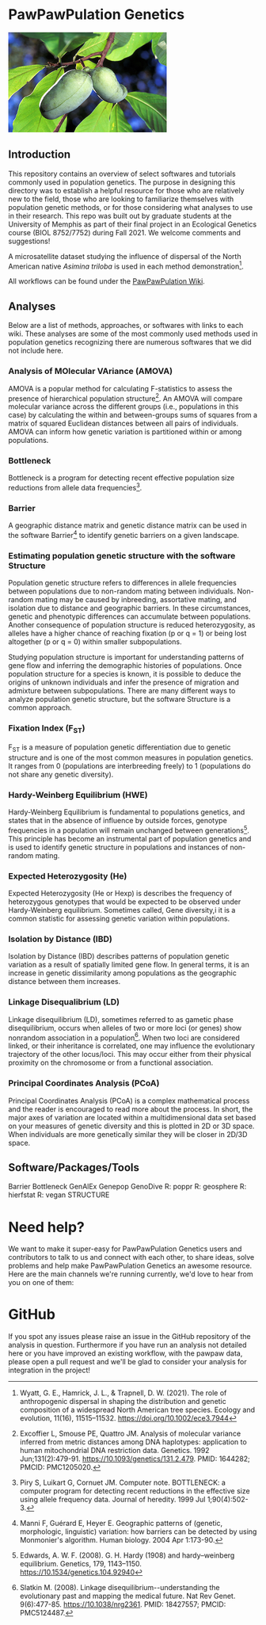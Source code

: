 # PawPawPulation Genetics

![Image PawPAw](https://github.com/UMEcolGenetics/PawPawPulation/blob/main/Analyses/Home/pawpaw.png)

## Introduction

This repository contains an overview of select softwares and tutorials commonly used in population genetics. The purpose in designing this directory was to establish a helpful resource for those who are relatively new to the field, those who are looking to familiarize themselves with population genetic methods, or for those considering what analyses to use in their research. This repo was built out by graduate students at the University of Memphis as part of their final project in an Ecological Genetics course (BIOL 8752/7752) during Fall 2021. We welcome comments and suggestions!

A microsatellite dataset studying the influence of dispersal of the North American native *Asimina triloba* is used in each method demonstration[^fn1].

All workflows can be found under the [PawPawPulation Wiki](https://github.com/UMEcolGenetics/PawPawPulation/wiki).

## Analyses

Below are a list of methods, approaches, or softwares with links to each wiki. These analyses are some of the most commonly used methods used in population genetics recognizing there are numerous softwares that we did not include here.

### Analysis of MOlecular VAriance (AMOVA)

AMOVA is a popular method for calculating F-statistics to assess the presence of hierarchical population structure[^fn2]. An AMOVA will compare molecular variance across the different groups (i.e., populations in this case) by calculating the within and between-groups sums of squares from a matrix of squared Euclidean distances between all pairs of individuals. AMOVA can inform how genetic variation is partitioned within or among populations.

### Bottleneck

Bottleneck is a program for detecting recent effective population size reductions from allele data frequencies[^fn3].

### Barrier

A geographic distance matrix and genetic distance matrix can be used in the software Barrier[^fn4] to identify genetic barriers on a given landscape.

### Estimating population genetic structure with the software Structure  

Population genetic structure refers to differences in allele frequencies between populations due to non-random mating between individuals. Non-random mating may be caused by inbreeding, assortative mating, and isolation due to distance and geographic barriers. In these circumstances, genetic and phenotypic differences can accumulate between populations. Another consequence of population structure is reduced heterozygosity, as alleles have a higher chance of reaching fixation (p or q = 1) or being lost altogether (p or q = 0) within smaller subpopulations.

Studying population structure is important for understanding patterns of gene flow and inferring the demographic histories of populations. Once population structure for a species is known, it is possible to deduce the origins of unknown individuals and infer the presence of migration and admixture between subpopulations. There are many different ways to analyze population genetic structure, but the software Structure is a common approach.

### Fixation Index (F<sub>ST</sub>)

F<sub>ST</sub> is a measure of population genetic differentiation due to genetic structure and is one of the most common measures in population genetics. It ranges from 0 (populations are interbreeding freely) to 1 (populations do not share any genetic diversity).

### Hardy-Weinberg Equilibrium (HWE)

Hardy-Weinberg Equilibrium is fundamental to populations genetics, and states that in the absence of influence by outside forces, genotype frequencies in a population will remain unchanged between generations[^fn5]. This principle has become an instrumental part of population genetics and is used to identify genetic structure in populations and instances of non-random mating.

### Expected Heterozygosity (He)

Expected Heterozygosity (He or Hexp) is  describes the frequency of heterozygous genotypes that would be expected to be observed under Hardy-Weinberg equilibrium. Sometimes called, Gene diversity,i it is a common statistic for assessing genetic variation within populations.

### Isolation by Distance (IBD) 

Isolation by Distance (IBD) describes patterns of population genetic variation as a result of spatially limited gene flow. In general terms, it is an increase in genetic dissimilarity among populations as the geographic distance between them increases.

### Linkage Disequalibrium (LD)

Linkage disequilibrium (LD), sometimes referred to as gametic phase disequilibrium, occurs when alleles of two or more loci (or genes) show nonrandom association in a population[^fn6]. When two loci are considered linked, or their inheritance is correlated, one may influence the evolutionary trajectory of the other locus/loci. This may occur either from their physical proximity on the chromosome or from a functional association.

### Principal Coordinates Analysis (PCoA)

Principal Coordinates Analysis (PCoA) is a complex mathematical process and the reader is encouraged to read more about the process. In short, the major axes of variation are located within a multidimensional data set based on your measures of genetic diversity and this is plotted in 2D or 3D space. When individuals are more genetically similar they will be closer in 2D/3D space.

## Software/Packages/Tools

Barrier
Bottleneck
GenAlEx
Genepop
GenoDive
R: poppr
R: geosphere
R: hierfstat
R: vegan
STRUCTURE


# Need help?
We want to make it super-easy for PawPawPulation Genetics users and contributors to talk to us and connect with each other, to share ideas, solve problems and help make PawPawPulation Genetics an awesome resource. Here are the main channels we're running currently, we'd love to hear from you on one of them:

# GitHub
If you spot any issues please raise an issue in the GitHub repository of the analysis in question. Furthermore if you have run an analysis not detailed here or you have improved an existing workflow, with the pawpaw data, please open a pull request and we'll be glad to consider your analysis for integration in the project!


[^fn1]: Wyatt, G. E., Hamrick, J. L., & Trapnell, D. W. (2021). The role of anthropogenic dispersal in shaping the distribution and genetic composition of a widespread North American tree species. Ecology and evolution, 11(16), 11515–11532. https://doi.org/10.1002/ece3.7944
[^fn2]: Excoffier L, Smouse PE, Quattro JM. Analysis of molecular variance inferred from metric distances among DNA haplotypes: application to human mitochondrial DNA restriction data. Genetics. 1992 Jun;131(2):479-91. https://10.1093/genetics/131.2.479. PMID: 1644282; PMCID: PMC1205020.
[^fn3]:Piry S, Luikart G, Cornuet JM. Computer note. BOTTLENECK: a computer program for detecting recent reductions in the effective size using allele frequency data. Journal of heredity. 1999 Jul 1;90(4):502-3.
[^fn4]:Manni F, Guérard E, Heyer E. Geographic patterns of (genetic, morphologic, linguistic) variation: how barriers can be detected by using Monmonier's algorithm. Human biology. 2004 Apr 1:173-90.
[^fn5]: Edwards, A. W. F. (2008). G. H. Hardy (1908) and hardy–weinberg equilibrium. Genetics, 179, 1143–1150. https://10.1534/genetics.104.92940
[^fn6]: Slatkin M. (2008). Linkage disequilibrium--understanding the evolutionary past and mapping the medical future. Nat Rev Genet. 9(6):477-85. https://10.1038/nrg2361. PMID: 18427557; PMCID: PMC5124487.
